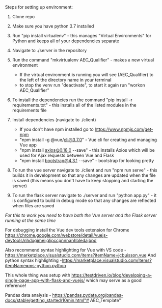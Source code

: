 Steps for setting up environment:
1. Clone repo

2. Make sure you have python 3.7 installed

3. Run "pip install virtualenv" - this manages "Virtual Environments" for Python and keeps all of your dependencies separate

4. Navigate to ./server in the repository
5. Run the command "mkvirtualenv AEC_Qualifier" - makes a new virtual environment
    - If the virtual environment is running you will see (AEC_Qualifier) to the left of the directory name in your terminal
    - to stop the venv run "deactivate", to start it again run "workon AEC_Qualifier"
6. To install the dependencies run the command "pip install -r requirements.txt" - this installs all of the listed modules in the requirements 
file

7. Install dependencies (navigate to ./client)
    - If you don't have npm installed go to https://www.npmjs.com/get-npm
    - "npm install -g @vue/cli@3.7.0"       - Vue cli for creating and managing Vue app
    - "npm install axios@0.18.0 --save"     - this installs Axios which will be used for Ajax requests between Vue and Flask
    - "npm install bootstrap@4.3.1 --save"  - bootstrap for looking pretty

8. To run the vue server navigate to ./client and run "npm run serve" - this builds it in development so that any changes are updated when the file is saved (this means you don't have to keep stopping and starting the server)
9. To run the flask server navigate to ./server and run "python app.py" - it is configured to build in debug mode so that any changes are reflected when files are saved

*For this to work you need to have both the Vue server and the Flask server running at the same time*

For debugging install the Vue dev tools extension for Chrome https://chrome.google.com/webstore/detail/vuejs-devtools/nhdogjmejiglipccpnnnanhbledajbpd

Also recommend syntax highlighting for Vue with VS code - https://marketplace.visualstudio.com/items?itemName=jcbuisson.vue
And python syntax highlighting -https://marketplace.visualstudio.com/items?itemName=ms-python.python

This whole thing was setup with https://testdriven.io/blog/developing-a-single-page-app-with-flask-and-vuejs/ which may serve as a good reference!

Pandas data analysis - https://pandas.pydata.org/pandas-docs/stable/getting_started/10min.html"# AEC_Template" 
